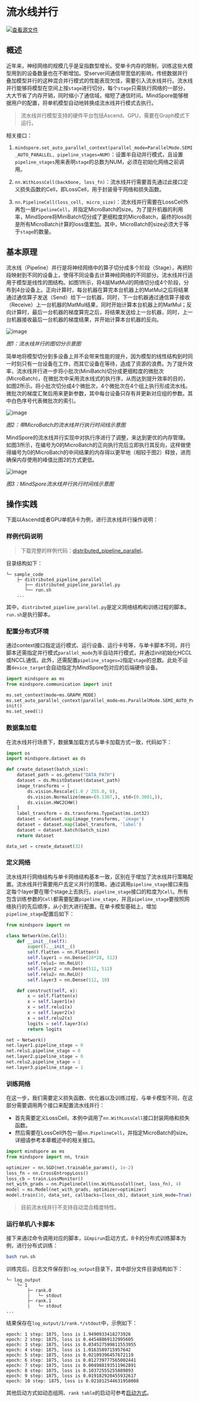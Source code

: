# 流水线并行

[![查看源文件](https://mindspore-website.obs.cn-north-4.myhuaweicloud.com/website-images/master/resource/_static/logo_source.png)](https://gitee.com/mindspore/docs/blob/master/tutorials/experts/source_zh_cn/parallel/pipeline_parallel.md)

## 概述

近年来，神经网络的规模几乎是呈指数型增长。受单卡内存的限制，训练这些大模型用到的设备数量也在不断增加。受server间通信带宽低的影响，传统数据并行叠加模型并行的这种混合并行模式的性能表现欠佳，需要引入流水线并行。流水线并行能够将模型在空间上按`stage`进行切分，每个`stage`只需执行网络的一部分，大大节省了内存开销，同时缩小了通信域，缩短了通信时间。MindSpore能够根据用户的配置，将单机模型自动地转换成流水线并行模式去执行。

> 流水线并行模型支持的硬件平台包括Ascend、GPU，需要在Graph模式下运行。

相关接口：

1. `mindspore.set_auto_parallel_context(parallel_mode=ParallelMode.SEMI_AUTO_PARALLEL, pipeline_stages=NUM)`：设置半自动并行模式，且设置`pipeline_stages`用来表明`stage`的总数为NUM，必须在初始化网络之前调用。

2. `nn.WithLossCell(backbone, loss_fn)`：流水线并行需要首先通过此接口定义损失函数的Cell，即LossCell，用于封装骨干网络和损失函数。

3. `nn.PipelineCell(loss_cell, micro_size)`：流水线并行需要在LossCell外再包一层`PipelineCell`，并指定MicroBatch的size。为了提升机器的利用率，MindSpore将MiniBatch切分成了更细粒度的MicroBatch，最终的loss则是所有MicroBatch计算的loss值累加。其中，MicroBatch的size必须大于等于`stage`的数量。

## 基本原理

流水线（Pipeline）并行是将神经网络中的算子切分成多个阶段（Stage），再把阶段映射到不同的设备上，使得不同设备去计算神经网络的不同部分。流水线并行适用于模型是线性的图结构。如图1所示，将4层MatMul的网络切分成4个阶段，分布到4台设备上。正向计算时，每台机器在算完本台机器上的MatMul之后将结果通过通信算子发送（Send）给下一台机器，同时，下一台机器通过通信算子接收（Receive）上一台机器的MatMul结果，同时开始计算本台机器上的MatMul；反向计算时，最后一台机器的梯度算完之后，将结果发送给上一台机器，同时，上一台机器接收最后一台机器的梯度结果，并开始计算本台机器的反向。

![image](images/pipeline_parallel_image_0_zh.png)

*图1：流水线并行的图切分示意图*

简单地将模型切分到多设备上并不会带来性能的提升，因为模型的线性结构到时同一时刻只有一台设备在工作，而其它设备在等待，造成了资源的浪费。为了提升效率，流水线并行进一步将小批次(MiniBatch)切分成更细粒度的微批次(MicroBatch)，在微批次中采用流水线式的执行序，从而达到提升效率的目的，如图2所示。将小批次切分成4个微批次，4个微批次在4个组上执行形成流水线。微批次的梯度汇聚后用来更新参数，其中每台设备只存有并更新对应组的参数。其中白色序号代表微批次的索引。

![image](images/pipeline_parallel_image_1_zh.png)

*图2：带MicroBatch的流水线并行执行时间线示意图*

MindSpore的流水线并行实现中对执行序进行了调整，来达到更优的内存管理。如图3所示，在编号为0的MicroBatch的正向执行完后立即执行其反向，这样做使得编号为0的MicroBatch的中间结果的内存得以更早地（相较于图2）释放，进而确保内存使用的峰值比图2的方式更低。

![image](images/pipeline_parallel_image_2_zh.png)

*图3：MindSpore流水线并行执行时间线示意图*

## 操作实践

下面以Ascend或者GPU单机8卡为例，进行流水线并行操作说明：

### 样例代码说明

> 下载完整的样例代码：[distributed_pipeline_parallel](https://gitee.com/mindspore/docs/tree/master/docs/sample_code/distributed_pipeline_parallel)。

目录结构如下：

```text
└─ sample_code
    ├─ distributed_pipeline_parallel
       ├── distributed_pipeline_parallel.py
       └── run.sh
    ...
```

其中，`distributed_pipeline_parallel.py`是定义网络结构和训练过程的脚本。`run.sh`是执行脚本。

### 配置分布式环境

通过context接口指定运行模式、运行设备、运行卡号等，与单卡脚本不同，并行脚本还需指定并行模式`parallel_mode`为半自动并行模式，并通过init初始化HCCL或NCCL通信。此外，还需配置`pipeline_stages=2`指定`stage`的总数。此处不设置`device_target`会自动指定为MindSpore包对应的后端硬件设备。

```python
import mindspore as ms
from mindspore.communication import init

ms.set_context(mode=ms.GRAPH_MODE)
ms.set_auto_parallel_context(parallel_mode=ms.ParallelMode.SEMI_AUTO_PARALLEL, pipeline_stages=2)
init()
ms.set_seed(1)
```

### 数据集加载

在流水线并行场景下，数据集加载方式与单卡加载方式一致，代码如下：

```python
import os
import mindspore.dataset as ds

def create_dataset(batch_size):
    dataset_path = os.getenv("DATA_PATH")
    dataset = ds.MnistDataset(dataset_path)
    image_transforms = [
        ds.vision.Rescale(1.0 / 255.0, 0),
        ds.vision.Normalize(mean=(0.1307,), std=(0.3081,)),
        ds.vision.HWC2CHW()
    ]
    label_transform = ds.transforms.TypeCast(ms.int32)
    dataset = dataset.map(image_transforms, 'image')
    dataset = dataset.map(label_transform, 'label')
    dataset = dataset.batch(batch_size)
    return dataset

data_set = create_dataset(32)
```

### 定义网络

流水线并行网络结构与单卡网络结构基本一致，区别在于增加了流水线并行策略配置。流水线并行需要用户去定义并行的策略，通过调用`pipeline_stage`接口来指定每个layer要在哪个stage上去执行。`pipeline_stage`接口的粒度为`Cell`。所有包含训练参数的`Cell`都需要配置`pipeline_stage`，并且`pipeline_stage`要按照网络执行的先后顺序，从小到大进行配置。在单卡模型基础上，增加`pipeline_stage`配置后如下：

```python
from mindspore import nn

class Network(nn.Cell):
    def __init__(self):
        super().__init__()
        self.flatten = nn.Flatten()
        self.layer1 = nn.Dense(28*28, 512)
        self.relu1= nn.ReLU()
        self.layer2 = nn.Dense(512, 512)
        self.relu2= nn.ReLU()
        self.layer3 = nn.Dense(512, 10)

    def construct(self, x):
        x = self.flatten(x)
        x = self.layer1(x)
        x = self.relu1(x)
        x = self.layer2(x)
        x = self.relu2(x)
        logits = self.layer3(x)
        return logits

net = Network()
net.layer1.pipeline_stage = 0
net.relu1.pipeline_stage = 0
net.layer2.pipeline_stage = 0
net.relu2.pipeline_stage = 1
net.layer3.pipeline_stage = 1
```

### 训练网络

在这一步，我们需要定义损失函数、优化器以及训练过程，与单卡模型不同，在这部分需要调用两个接口来配置流水线并行：

- 首先需要定义LossCell，本例中调用了`nn.WithLossCell`接口封装网络和损失函数。
- 然后需要在LossCell外包一层`nn.PipelineCell`，并指定MicroBatch的size。详细请参考本章概述中的相关接口。

```python
import mindspore as ms
from mindspore import nn, train

optimizer = nn.SGD(net.trainable_params(), 1e-2)
loss_fn = nn.CrossEntropyLoss()
loss_cb = train.LossMonitor()
net_with_grads = nn.PipelineCell(nn.WithLossCell(net, loss_fn), 4)
model = ms.Model(net_with_grads, optimizer=optimizer)
model.train(10, data_set, callbacks=[loss_cb], dataset_sink_mode=True)
```

> 目前流水线并行不支持自动混合精度特性。

### 运行单机八卡脚本

接下来通过命令调用对应的脚本，以`mpirun`启动方式，8卡的分布式训练脚本为例，进行分布式训练：

```bash
bash run.sh
```

训练完后，日志文件保存到`log_output`目录下，其中部分文件目录结构如下：

```text
└─ log_output
    └─ 1
        ├─ rank.0
        |   └─ stdout
        ├─ rank.1
        |   └─ stdout
...
```

结果保存在`log_output/1/rank.*/stdout`中，示例如下：

```text
epoch: 1 step: 1875, loss is 1.9490933418273926
epoch: 2 step: 1875, loss is 0.44548869132995605
epoch: 3 step: 1875, loss is 0.034527599811553955
epoch: 4 step: 1875, loss is 1.0163589715957642
epoch: 5 step: 1875, loss is 0.02109396457672119
epoch: 6 step: 1875, loss is 0.012739777565002441
epoch: 7 step: 1875, loss is 0.004988193511962891
epoch: 8 step: 1875, loss is 0.10372555255889893
epoch: 9 step: 1875, loss is 0.019182920455932617
epoch: 10 step: 1875, loss is 0.021012544631958008
```

其他启动方式如动态组网、`rank table`的启动可参考[启动方式](https://www.mindspore.cn/tutorials/experts/zh-CN/master/parallel/startup_method.html)。
